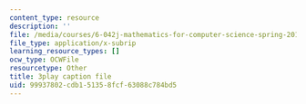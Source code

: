 ```yaml
---
content_type: resource
description: ''
file: /media/courses/6-042j-mathematics-for-computer-science-spring-2015/99937802cdb151358fcf63088c784bd5_eMWG-jTh-GE.vtt
file_type: application/x-subrip
learning_resource_types: []
ocw_type: OCWFile
resourcetype: Other
title: 3play caption file
uid: 99937802-cdb1-5135-8fcf-63088c784bd5
---
```

